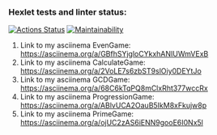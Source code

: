### Hexlet tests and linter status:
[![Actions Status](https://github.com/Lunycat/java-project-61/actions/workflows/hexlet-check.yml/badge.svg)](https://github.com/Lunycat/java-project-61/actions)
[![Maintainability](https://api.codeclimate.com/v1/badges/c34cc534f6a8c3b8e626/maintainability)](https://codeclimate.com/github/Lunycat/java-project-61/maintainability)

1) Link to my asciinema EvenGame: https://asciinema.org/a/GBfhSYjgloCYkxhANIUWmVExB
2) Link to my asciinema CalculateGame: https://asciinema.org/a/2VoLE7s6zbST9slOiy0DEYtJo
3) Link to my asciinema GCDGame: https://asciinema.org/a/68C6kTqPQ8mClxRht377wccRx
4) Link to my asciinema ProgressionGame: https://asciinema.org/a/ABlvUCA2OauB5IkM8xFkujw8p
5) Link to my asciinema PrimeGame: https://asciinema.org/a/ojUC2zAS6iENN9gooE6I0Nx5l
